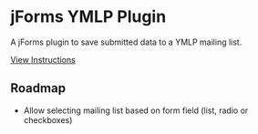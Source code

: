 jForms YMLP Plugin
======
A jForms plugin to save submitted data to a YMLP mailing list.

[View Instructions](https://github.com/donJoomla/jforms/wiki/YMLP-Plugin-Instructions)

## Roadmap

- Allow selecting mailing list based on form field (list, radio or checkboxes)
